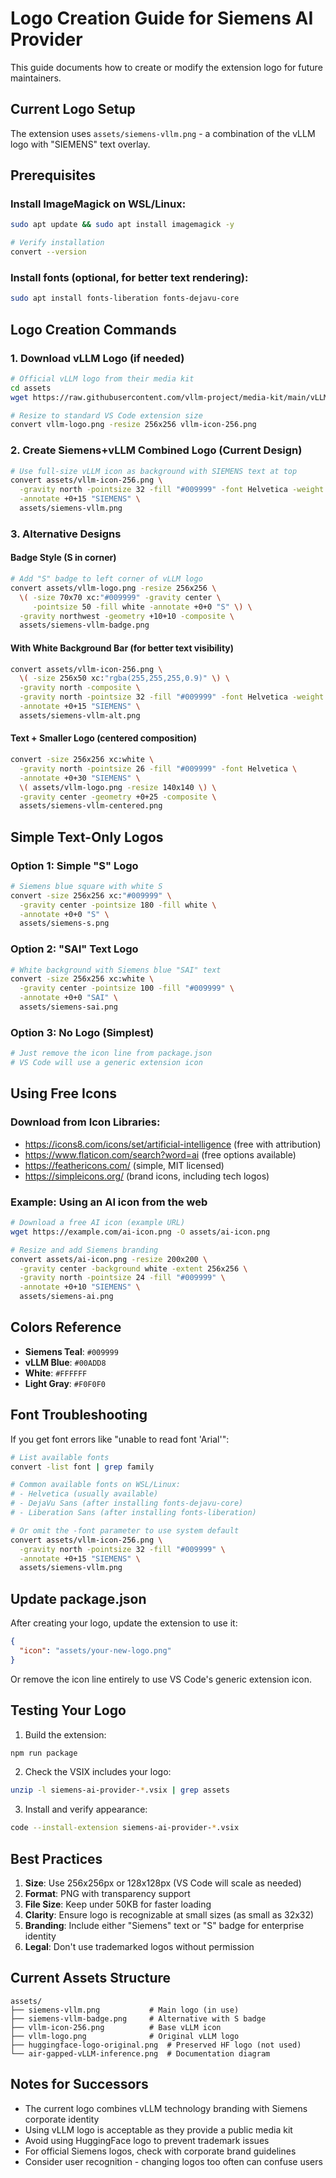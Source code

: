 # Logo Creation Guide for Siemens AI Provider

This guide documents how to create or modify the extension logo for future maintainers.

## Current Logo Setup

The extension uses `assets/siemens-vllm.png` - a combination of the vLLM logo with "SIEMENS" text overlay.

## Prerequisites

### Install ImageMagick on WSL/Linux:
```bash
sudo apt update && sudo apt install imagemagick -y

# Verify installation
convert --version
```

### Install fonts (optional, for better text rendering):
```bash
sudo apt install fonts-liberation fonts-dejavu-core
```

## Logo Creation Commands

### 1. Download vLLM Logo (if needed)
```bash
# Official vLLM logo from their media kit
cd assets
wget https://raw.githubusercontent.com/vllm-project/media-kit/main/vLLM-Logo.png -O vllm-logo.png

# Resize to standard VS Code extension size
convert vllm-logo.png -resize 256x256 vllm-icon-256.png
```

### 2. Create Siemens+vLLM Combined Logo (Current Design)
```bash
# Use full-size vLLM icon as background with SIEMENS text at top
convert assets/vllm-icon-256.png \
  -gravity north -pointsize 32 -fill "#009999" -font Helvetica -weight Bold \
  -annotate +0+15 "SIEMENS" \
  assets/siemens-vllm.png
```

### 3. Alternative Designs

#### Badge Style (S in corner)
```bash
# Add "S" badge to left corner of vLLM logo
convert assets/vllm-logo.png -resize 256x256 \
  \( -size 70x70 xc:"#009999" -gravity center \
     -pointsize 50 -fill white -annotate +0+0 "S" \) \
  -gravity northwest -geometry +10+10 -composite \
  assets/siemens-vllm-badge.png
```

#### With White Background Bar (for better text visibility)
```bash
convert assets/vllm-icon-256.png \
  \( -size 256x50 xc:"rgba(255,255,255,0.9)" \) \
  -gravity north -composite \
  -gravity north -pointsize 32 -fill "#009999" -font Helvetica -weight Bold \
  -annotate +0+15 "SIEMENS" \
  assets/siemens-vllm-alt.png
```

#### Text + Smaller Logo (centered composition)
```bash
convert -size 256x256 xc:white \
  -gravity north -pointsize 26 -fill "#009999" -font Helvetica \
  -annotate +0+30 "SIEMENS" \
  \( assets/vllm-logo.png -resize 140x140 \) \
  -gravity center -geometry +0+25 -composite \
  assets/siemens-vllm-centered.png
```

## Simple Text-Only Logos

### Option 1: Simple "S" Logo
```bash
# Siemens blue square with white S
convert -size 256x256 xc:"#009999" \
  -gravity center -pointsize 180 -fill white \
  -annotate +0+0 "S" \
  assets/siemens-s.png
```

### Option 2: "SAI" Text Logo
```bash
# White background with Siemens blue "SAI" text
convert -size 256x256 xc:white \
  -gravity center -pointsize 100 -fill "#009999" \
  -annotate +0+0 "SAI" \
  assets/siemens-sai.png
```

### Option 3: No Logo (Simplest)
```bash
# Just remove the icon line from package.json
# VS Code will use a generic extension icon
```

## Using Free Icons

### Download from Icon Libraries:
- https://icons8.com/icons/set/artificial-intelligence (free with attribution)
- https://www.flaticon.com/search?word=ai (free options available)
- https://feathericons.com/ (simple, MIT licensed)
- https://simpleicons.org/ (brand icons, including tech logos)

### Example: Using an AI icon from the web
```bash
# Download a free AI icon (example URL)
wget https://example.com/ai-icon.png -O assets/ai-icon.png

# Resize and add Siemens branding
convert assets/ai-icon.png -resize 200x200 \
  -gravity center -background white -extent 256x256 \
  -gravity north -pointsize 24 -fill "#009999" \
  -annotate +0+10 "SIEMENS" \
  assets/siemens-ai.png
```

## Colors Reference

- **Siemens Teal**: `#009999`
- **vLLM Blue**: `#00ADD8`
- **White**: `#FFFFFF`
- **Light Gray**: `#F0F0F0`

## Font Troubleshooting

If you get font errors like "unable to read font 'Arial'":

```bash
# List available fonts
convert -list font | grep family

# Common available fonts on WSL/Linux:
# - Helvetica (usually available)
# - DejaVu Sans (after installing fonts-dejavu-core)
# - Liberation Sans (after installing fonts-liberation)

# Or omit the -font parameter to use system default
convert assets/vllm-icon-256.png \
  -gravity north -pointsize 32 -fill "#009999" \
  -annotate +0+15 "SIEMENS" \
  assets/siemens-vllm.png
```

## Update package.json

After creating your logo, update the extension to use it:

```json
{
  "icon": "assets/your-new-logo.png"
}
```

Or remove the icon line entirely to use VS Code's generic extension icon.

## Testing Your Logo

1. Build the extension:
```bash
npm run package
```

2. Check the VSIX includes your logo:
```bash
unzip -l siemens-ai-provider-*.vsix | grep assets
```

3. Install and verify appearance:
```bash
code --install-extension siemens-ai-provider-*.vsix
```

## Best Practices

1. **Size**: Use 256x256px or 128x128px (VS Code will scale as needed)
2. **Format**: PNG with transparency support
3. **File Size**: Keep under 50KB for faster loading
4. **Clarity**: Ensure logo is recognizable at small sizes (as small as 32x32)
5. **Branding**: Include either "Siemens" text or "S" badge for enterprise identity
6. **Legal**: Don't use trademarked logos without permission

## Current Assets Structure

```
assets/
├── siemens-vllm.png           # Main logo (in use)
├── siemens-vllm-badge.png     # Alternative with S badge
├── vllm-icon-256.png          # Base vLLM icon
├── vllm-logo.png              # Original vLLM logo
├── huggingface-logo-original.png  # Preserved HF logo (not used)
└── air-gapped-vLLM-inference.png  # Documentation diagram
```

## Notes for Successors

- The current logo combines vLLM technology branding with Siemens corporate identity
- Using vLLM logo is acceptable as they provide a public media kit
- Avoid using HuggingFace logo to prevent trademark issues
- For official Siemens logos, check with corporate brand guidelines
- Consider user recognition - changing logos too often can confuse users